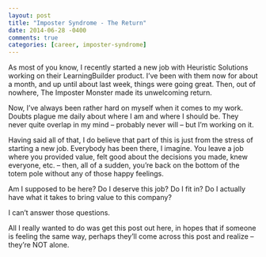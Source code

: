 ```yaml
---
layout: post
title: "Imposter Syndrome - The Return"
date: 2014-06-28 -0400
comments: true
categories: [career, imposter-syndrome]
---
```


As most of you know, I recently started a new job with Heuristic Solutions working on their LearningBuilder product. I’ve been with them now for about a month, and up until about last week, things were going great. Then, out of nowhere, The Imposter Monster made its unwelcoming return.

Now, I’ve always been rather hard on myself when it comes to my work. Doubts plague me daily about where I am and where I should be. They never quite overlap in my mind – probably never will – but I’m working on it.

Having said all of that, I do believe that part of this is just from the stress of starting a new job. Everybody has been there, I imagine. You leave a job where you provided value, felt good about the decisions you made, knew everyone, etc. – then, all of a sudden, you’re back on the bottom of the totem pole without any of those happy feelings.

Am I supposed to be here? Do I deserve this job? Do I fit in? Do I actually have what it takes to bring value to this company?

I can’t answer those questions.

All I really wanted to do was get this post out here, in hopes that if someone is feeling the same way, perhaps they’ll come across this post and realize – they’re NOT alone.